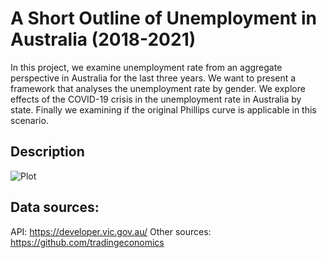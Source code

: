 # A Short Outline of Unemployment in Australia (2018-2021)

In this project, we examine unemployment rate from an aggregate perspective in Australia for the last three years. We want to present a framework that analyses the unemployment rate by gender. We explore effects of the COVID-19 crisis in the unemployment rate in Australia by state. Finally we examining if the original Phillips curve is applicable in this scenario.

## Description
![Plot](output_data/Unemployment%20Rate.png)

 ## Data sources:
API: https://developer.vic.gov.au/
Other sources: https://github.com/tradingeconomics
